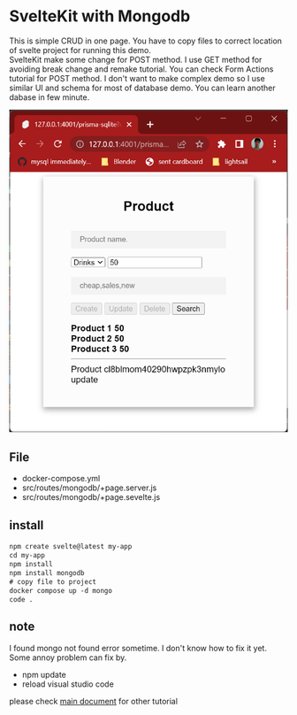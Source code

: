 # SvelteKit with Mongodb 

This is simple CRUD in one page. 
You have to copy files to correct location of svelte project 
for running this demo.  
SvelteKit make some change for POST method. 
I use GET method for avoiding break change and remake tutorial.
You can check Form Actions tutorial for POST method.
I don't want to make complex demo so I use similar UI and schema for most of database demo. You can learn another dabase in few minute.

![Product UI](../../../asset/product-ui.png)

## File

- docker-compose.yml
- src/routes/mongodb/+page.server.js
- src/routes/mongodb/+page.sevelte.js

## install

    npm create svelte@latest my-app
    cd my-app
    npm install
    npm install mongodb
    # copy file to project
    docker compose up -d mongo
    code .

## note

I found mongo not found error sometime. I don't know how to fix it yet. Some annoy problem can fix by. 
- npm update
- reload visual studio code

please check [main document](https://github.com/schooltechx/youtube/tree/main/svelte/svelte-kit) for other tutorial
